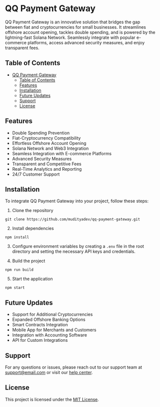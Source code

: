 # QQ Payment Gateway

QQ Payment Gateway is an innovative solution that bridges the gap between fiat and cryptocurrencies for small businesses. It streamlines offshore account opening, tackles double spending, and is powered by the lightning-fast Solana Network. Seamlessly integrate with popular e-commerce platforms, access advanced security measures, and enjoy transparent fees.

## Table of Contents

- [QQ Payment Gateway](#qq-payment-gateway)
  - [Table of Contents](#table-of-contents)
  - [Features](#features)
  - [Installation](#installation)
  - [Future Updates](#future-updates)
  - [Support](#support)
  - [License](#license)

## Features

- Double Spending Prevention
- Fiat-Cryptocurrency Compatibility
- Effortless Offshore Account Opening
- Solana Network and Web3 Integration
- Seamless Integration with E-commerce Platforms
- Advanced Security Measures
- Transparent and Competitive Fees
- Real-Time Analytics and Reporting
- 24/7 Customer Support

## Installation

To integrate QQ Payment Gateway into your project, follow these steps:

1. Clone the repository <br>
```
git clone https://github.com/mudityadev/qq-payment-gateway.git
```

2. Install dependencies
```
npm install
```

3. Configure environment variables by creating a `.env` file in the root directory and setting the necessary API keys and credentials.

4. Build the project
```
npm run build
```

5. Start the application
```
npm start
```

## Future Updates

- Support for Additional Cryptocurrencies
- Expanded Offshore Banking Options
- Smart Contracts Integration
- Mobile App for Merchants and Customers
- Integration with Accounting Software
- API for Custom Integrations

## Support

For any questions or issues, please reach out to our support team at support@email.com or visit our [help center](https://link-to-help-center).

## License

This project is licensed under the [MIT License](LICENSE).
